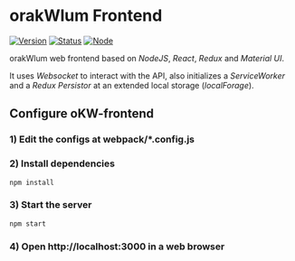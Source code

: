 # orakWlum Frontend

[![Version](https://img.shields.io/badge/version-0.11.3-green.svg)]()
[![Status](https://img.shields.io/badge/status-dev-yellow.svg)]()
[![Node](https://img.shields.io/badge/npm-3.10.3-blue.svg)]()

orakWlum web frontend based on _NodeJS_, _React_, _Redux_ and _Material UI_.

It uses _Websocket_ to interact with the API, also initializes a _ServiceWorker_ and a _Redux Persistor_ at an extended local storage (_localForage_).

## Configure oKW-frontend

### 1) Edit the configs at webpack/*.config.js

### 2) Install dependencies
```
npm install
```

### 3) Start the server
```
npm start
```

### 4) Open http://localhost:3000 in a web browser
